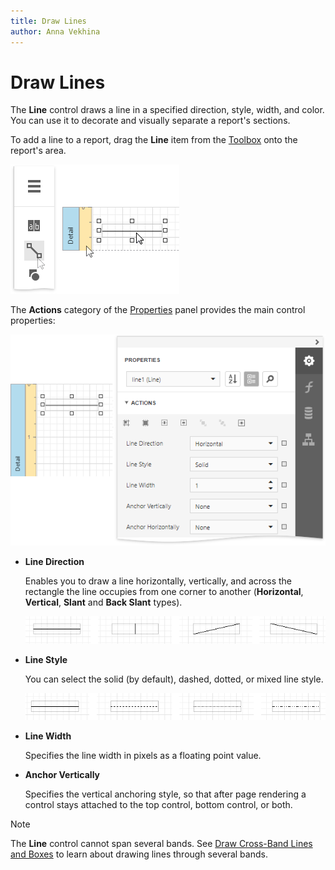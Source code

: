 ```yaml
---
title: Draw Lines
author: Anna Vekhina
---
```

# Draw Lines

The **Line** control draws a line in a specified direction, style, width, and color. You can use it to decorate and visually separate a report's sections.

To add a line to a report, drag the **Line** item from the [Toolbox](../../report-designer-tools/toolbox.md) onto the report's area.

![](../../../../images/eurd-web-add-line-to-a-report.png)

The **Actions** category of the [Properties](../../report-designer-tools/ui-panels/properties-panel.md) panel provides the main control properties:

![](../../../../images/eurd-web-report-control-line-actions.png)

* **Line Direction**
	
	Enables you to draw a line horizontally, vertically, and across the rectangle the line occupies from one corner to another (**Horizontal**, **Vertical**, **Slant** and **Back Slant** types).
	
	![](../../../../images/eurd-web-report-control-line-direction.png)

* **Line Style**
	
	You can select the solid (by default), dashed, dotted, or mixed line style.
	
	![](../../../../images/eurd-web-report-control-line-style.png)

* **Line Width**
	
	Specifies the line width in pixels as a floating point value.

* **Anchor Vertically**
	
	Specifies the vertical anchoring style, so that after page rendering a control stays attached to the top control, bottom control, or both.

> [!Note]
> The **Line** control cannot span several bands. See [Draw Cross-Band Lines and Boxes](draw-cross-band-lines-and-boxes.md) to learn about drawing lines through several bands.